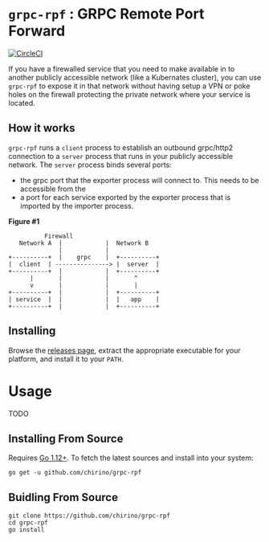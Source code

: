 # `grpc-rpf` : GRPC Remote Port Forward

[![CircleCI](https://circleci.com/gh/chirino/grpc-rpf.svg?style=svg)](https://circleci.com/gh/chirino/grpc-rpf)

If you have a firewalled service that you need to make available in to another publicly accessible network (like a Kubernates cluster), you can use `grpc-rpf` to expose it in that network without having setup a VPN or poke holes on the firewall protecting the private network where your service is located. 

## How it works

`grpc-rpf` runs a `client` process to establish an outbound grpc/http2 connection to a `server` process that runs in your publicly accessible network.  The `server` process binds several ports:

- the grpc port that the exporter process will connect to.  This needs to be accessible from the 
- a port for each service exported by the exporter process that is imported by the importer process.

**Figure #1**

              Firewall
       Network A  |            |  Network B
                  |            |                                    
    +----------+  |    grpc    |  +----------+     
    |  client  | ---------------> |  server  |     
    +----------+  |            |  +----------+     
          |       |            |       ^          
          v       |            |       |
    +----------+  |            |  +----------+     
    | service  |  |            |  |   app    |     
    +----------+  |            |  +----------+     

## Installing

Browse the [releases page](https://github.com/chirino/grpc-rpf/releases), extract the appropriate executable
for your platform, and install it to your `PATH`.

# Usage

TODO

## Installing From Source

Requires [Go 1.12+](https://golang.org/dl/).  To fetch the latest sources and install into your system:

    go get -u github.com/chirino/grpc-rpf

## Buidling From Source

    git clone https://github.com/chirino/grpc-rpf
    cd grpc-rpf
    go install
